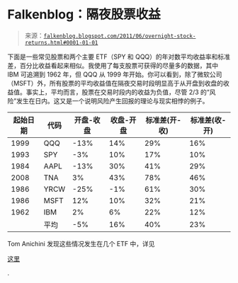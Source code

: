 <!--yml

类别：未分类

日期：2024-05-12 20:51:36

-->

# Falkenblog：隔夜股票收益

> 来源：[`falkenblog.blogspot.com/2011/06/overnight-stock-returns.html#0001-01-01`](http://falkenblog.blogspot.com/2011/06/overnight-stock-returns.html#0001-01-01)

下面是一些常见股票和两个主要 ETF（SPY 和 QQQ）的年对数平均收益率和标准差，百分比收益看起来相似。我使用了每支股票可获得的尽量多的数据，其中 IBM 可追溯到 1962 年，但 QQQ 从 1999 年开始。你可以看到，除了微软公司（MSFT）外，所有股票的平均收益值在隔夜交易时段明显高于从开盘到收盘的收益值。事实上，平均而言，股票在交易时段内的收益为负值，尽管 2/3 的“风险”发生在日内。这又是一个说明风险产生回报的理论与现实相悖的例子。

| 起始日期 | 代码 | 开盘-收盘 | 收盘-开盘 | 标准差(开-收) | 标准差(收-开) |
| --- | --- | --- | --- | --- | --- |
| 1999 | QQQ | -13% | 14% | 29% | 16% |
| 1993 | SPY | -3% | 10% | 17% | 10% |
| 1984 | AAPL | -13% | 30% | 41% | 29% |
| 2008 | TNA | 3% | 43% | 78% | 46% |
| 1986 | YRCW | -25% | -1% | 61% | 30% |
| 1986 | MSFT | 12% | 10% | 32% | 21% |
| 1962 | IBM | 2% | 6% | 22% | 12% |
|  | 平均 | -5% | 16% | 40% | 23% |

Tom Anichini 发现这些情况发生在几个 ETF 中，详见

[这里](http://www.portfoliowizards.com/another-reason-long-term-investors-shouldnt-watch-cnbc/)

.

